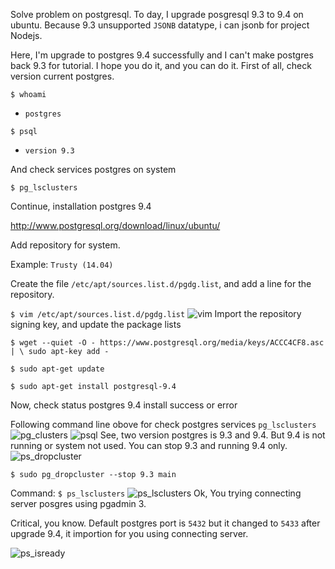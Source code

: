 Solve problem on postgresql.
To day, I upgrade posgresql 9.3 to 9.4 on ubuntu. Because 9.3 unsupported `JSONB` datatype, i can jsonb for project Nodejs.

Here, I'm upgrade to postgres 9.4 successfully and I can't make postgres back 9.3 for tutorial. I hope you do it, and you can do it.
First of all, check version current postgres.

`$ whoami` 
* `postgres`

`$ psql`
* `version 9.3`

And check services postgres on system

`$ pg_lsclusters`

Continue, installation postgres 9.4

http://www.postgresql.org/download/linux/ubuntu/

Add repository for system.

Example: `Trusty (14.04)`

Create the file `/etc/apt/sources.list.d/pgdg.list`, and add a line for the repository.

`$ vim /etc/apt/sources.list.d/pgdg.list`
![vim](https://raw.githubusercontent.com/flashjs/Docs/master/images/snapshot2.png)
Import the repository signing key, and update the package lists

`$ wget --quiet -O - https://www.postgresql.org/media/keys/ACCC4CF8.asc | \
  sudo apt-key add -`

`$ sudo apt-get update`

`$ sudo apt-get install postgresql-9.4`

Now, check status postgres 9.4 install success or error

Following command line obove for check postgres services `pg_lsclusters`
![pg_clusters](https://raw.githubusercontent.com/flashjs/Docs/master/images/snapshot4.png)
![psql](https://raw.githubusercontent.com/flashjs/Docs/master/images/snapshot3.png)
See, two version postgres is 9.3 and 9.4. But 9.4 is not running or system not used.
You can stop 9.3 and running 9.4 only.
![ps_dropcluster](https://raw.githubusercontent.com/flashjs/Docs/master/images/snapshot5.png)

`$ sudo pg_dropcluster --stop 9.3 main`

Command: `$ ps_lsclusters`
![ps_lsclusters](https://raw.githubusercontent.com/flashjs/Docs/master/images/snapshot6.png)
Ok, You trying connecting server posgres using pgadmin 3.

Critical, you know. Default postgres port is `5432` but it changed to `5433` after upgrade 9.4, it importion for you using connecting server. 

![ps_isready](https://raw.githubusercontent.com/flashjs/Docs/master/images/snapshot7.png)




